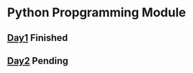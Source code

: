 # **Python Propgramming Module**
  ## **[Day1](https://github.com/kushagrapatidar/CDAC_DBDA_PythonProgramming/tree/main/Day1)** Finished
  ## **[Day2](https://github.com/kushagrapatidar/CDAC_DBDA_PythonProgramming/tree/main/Day2)** Pending